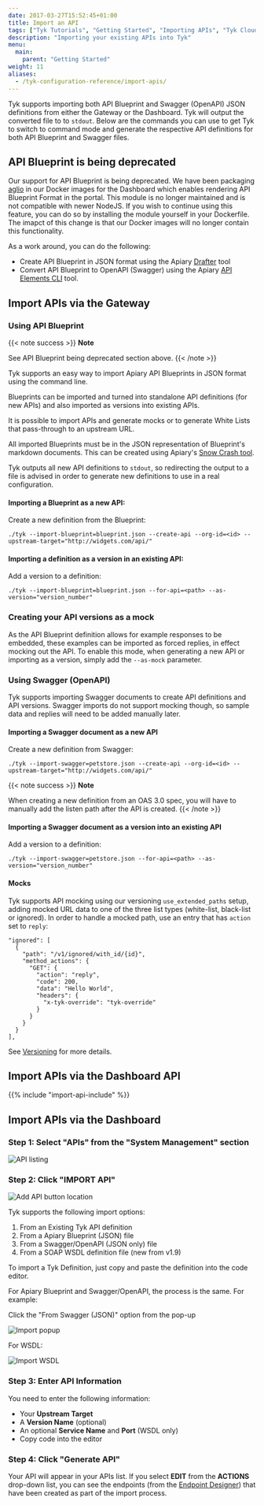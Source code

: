 ```yaml
---
date: 2017-03-27T15:52:45+01:00
title: Import an API
tags: ["Tyk Tutorials", "Getting Started", "Importing APIs", "Tyk Cloud", "Tyk Self-Managed", "Tyk Open Source", "Swagger", "OpenAPI Specification"]
description: "Importing your existing APIs into Tyk"
menu:
  main:
    parent: "Getting Started"
weight: 11
aliases:
  - /tyk-configuration-reference/import-apis/
---
```


Tyk supports importing both API Blueprint and Swagger (OpenAPI) JSON definitions from either the Gateway or the Dashboard. Tyk will output the converted file to to `stdout`. Below are the commands you can use to get Tyk to switch to command mode and generate the respective API definitions for both API Blueprint and Swagger files.

## API Blueprint is being deprecated

Our support for API Blueprint is being deprecated. We have been packaging [aglio](https://github.com/danielgtaylor/aglio) in our Docker images for the Dashboard which enables rendering API Blueprint Format in the portal. This module is no longer maintained and is not compatible with newer NodeJS. If you wish to continue using this feature, you can do so by installing the module yourself in your Dockerfile. The imapct of this change is that our Docker images will no longer contain this functionality.

As a work around, you can do the following:

* Create API Blueprint in JSON format using the Apiary [Drafter](https://github.com/apiaryio/drafter) tool
* Convert API Blueprint to OpenAPI (Swagger) using the Apiary [API Elements CLI](https://github.com/apiaryio/api-elements.js/tree/master/packages/cli) tool.

## Import APIs via the Gateway

### Using API Blueprint

{{< note success >}}
**Note**  

See API Blueprint being deprecated section above.
{{< /note >}}

Tyk supports an easy way to import Apiary API Blueprints in JSON format using the command line.

Blueprints can be imported and turned into standalone API definitions (for new APIs) and also imported as versions into existing APIs.

It is possible to import APIs and generate mocks or to generate White Lists that pass-through to an upstream URL.

All imported Blueprints must be in the JSON representation of Blueprint's markdown documents. This can be created using Apiary's [Snow Crash tool](https://github.com/apiaryio/snowcrash).

Tyk outputs all new API definitions to `stdout`, so redirecting the output to a file is advised in order to generate new definitions to use in a real configuration.

#### Importing a Blueprint as a new API:

Create a new definition from the Blueprint:

```{.copyWrapper}
./tyk --import-blueprint=blueprint.json --create-api --org-id=<id> --upstream-target="http://widgets.com/api/"
```

#### Importing a definition as a version in an existing API:

Add a version to a definition:

```{.copyWrapper}
./tyk --import-blueprint=blueprint.json --for-api=<path> --as-version="version_number"
```

### Creating your API versions as a mock

As the API Blueprint definition allows for example responses to be embedded, these examples can be imported as forced replies, in effect mocking out the API. To enable this mode, when generating a new API or importing as a version, simply add the `--as-mock` parameter.

### Using Swagger (OpenAPI)

Tyk supports importing Swagger documents to create API definitions and API versions. Swagger imports do not support mocking though, so sample data and replies will need to be added manually later.

#### Importing a Swagger document as a new API

Create a new definition from Swagger:

```{.copyWrapper}
./tyk --import-swagger=petstore.json --create-api --org-id=<id> --upstream-target="http://widgets.com/api/"
```
{{< note success >}}
**Note**  

When creating a new definition from an OAS 3.0 spec, you will have to manually add the listen path after the API is created.
{{< /note >}}


#### Importing a Swagger document as a version into an existing API

Add a version to a definition:

```{.copyWrapper}
./tyk --import-swagger=petstore.json --for-api=<path> --as-version="version_number"
```

#### Mocks

Tyk supports API mocking using our versioning `use_extended_paths` setup, adding mocked URL data to one of the three list types (white-list, black-list or ignored). In order to handle a mocked path, use an entry that has `action` set to `reply`:

```{json}
"ignored": [
  {
    "path": "/v1/ignored/with_id/{id}",
    "method_actions": {
      "GET": {
        "action": "reply",
        "code": 200,
        "data": "Hello World",
        "headers": {
          "x-tyk-override": "tyk-override"
        }
      }
    }
  }
],
```

See [Versioning](/getting-started/key-concepts/versioning/) for more details.

## Import APIs via the Dashboard API

{{% include "import-api-include" %}}

## Import APIs via the Dashboard

### Step 1: Select "APIs" from the "System Management" section

![API listing](/img/2.10/apis_menu.png)

### Step 2: Click "IMPORT API"

![Add API button location](/img/2.10/import_api_button.png)

Tyk supports the following import options:

1. From an Existing Tyk API definition
2. From a Apiary Blueprint (JSON) file
3. From a Swagger/OpenAPI (JSON only) file
4. From a SOAP WSDL definition file (new from v1.9)

To import a Tyk Definition, just copy and paste the definition into the code editor.

For Apiary Blueprint and Swagger/OpenAPI, the process is the same. For example:

Click the "From Swagger (JSON)" option from the pop-up

![Import popup](/img/2.10/import_api_json.png)

For WSDL:

![Import WSDL](/img/2.10/import_api_wsdl.png)

### Step 3: Enter API Information

You need to enter the following information:

* Your **Upstream Target**
* A **Version Name** (optional)
* An optional **Service Name** and **Port** (WSDL only)
* Copy code into the editor

### Step 4: Click "Generate API"

Your API will appear in your APIs list. If you select **EDIT** from the **ACTIONS** drop-down list, you can see the endpoints (from the [Endpoint Designer](https://tyk.io/docs/transform-traffic/endpoint-designer/)) that have been created as part of the import process.

